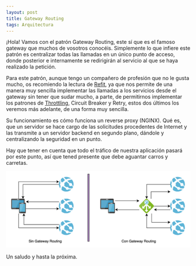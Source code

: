 ```yaml
---
layout: post
title: Gateway Routing
tags: Arquitectura
---
```


¡Hola! Vamos con el patrón Gateway Routing, este sí que es el famoso gateway que muchos de vosotros conocéis. Simplemente lo que infiere este patrón es centralizar todas las llamadas en un único punto de acceso, donde posterior e internamente se redirigirán al servicio al que se haya realizado la petición.

Para este patrón, aunque tengo un compañero de profesión que no le gusta mucho, os recomiendo la lectura de [Refit](refit "Refit"), ya que nos permite de una manera muy sencilla implementar las llamadas a los servicios desde el gateway sin tener que sudar mucho, a parte, de permitirnos implementar los patrones de [Throttling](throttling "Throttling"), Circuit Breaker y Retry, estos dos últimos los veremos más adelante, de una forma muy sencilla.

Su funcionamiento es cómo funciona un reverse proxy (NGINX). Qué es, que un servidor se hace cargo de las solicitudes procedentes de Internet y las transmite a un servidor backend en segundo plano, dándole y centralizando la seguridad en un punto.

Hay que tener en cuenta que todo el tráfico de nuestra aplicación pasará por este punto, así que tened presente que debe aguantar carros y carretas.

![Gateway Routing](/img/cloudpatterns/gateway_routing.png "Gateway Routing")

Un saludo y hasta la próxima.
